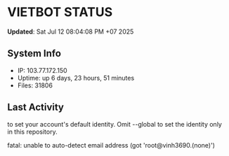 # VIETBOT STATUS
**Updated**: Sat Jul 12 08:04:08 PM +07 2025

## System Info
- IP: 103.77.172.150
- Uptime: up 6 days, 23 hours, 51 minutes
- Files: 31806

## Last Activity

to set your account's default identity.
Omit --global to set the identity only in this repository.

fatal: unable to auto-detect email address (got 'root@vinh3690.(none)')
